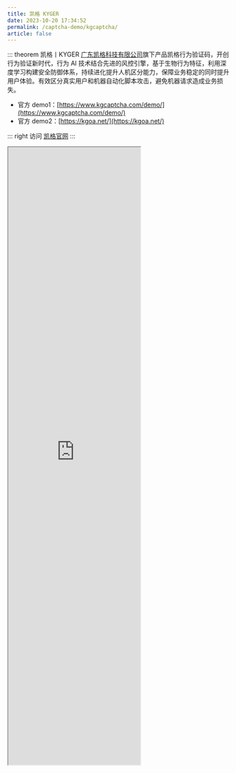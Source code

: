 ```yaml
---
title: 凯格 KYGER
date: 2023-10-20 17:34:52
permalink: /captcha-demo/kgcaptcha/
article: false
---
```


::: theorem 凯格丨KYGER
[广东凯格科技有限公司](https://www.tianyancha.com/company/3336685536)旗下产品凯格行为验证码，开创行为验证新时代，行为 AI 技术结合先进的风控引擎，基于生物行为特征，利用深度学习构建安全防御体系，持续进化提升人机区分能力，保障业务稳定的同时提升用户体验。有效区分真实用户和机器自动化脚本攻击，避免机器请求造成业务损失。

- 官方 demo1：[https://www.kgcaptcha.com/demo/](https://www.kgcaptcha.com/demo/)<Badge text="本页使用" type="error" vertical="middle"/>
- 官方 demo2：[https://kgoa.net/](https://kgoa.net/)

::: right
访问 [凯格官网](https://www.kgcaptcha.com/)
:::

<!-- <iframe src="https://www.kgcaptcha.com/demo/"  scrolling="no" style="height: 1150px; width: 1300px; margin-left: -185px"></iframe> -->

<iframe src="https://www.kgcaptcha.com/demo/"  scrolling="no" style="height: 1400px;"></iframe>